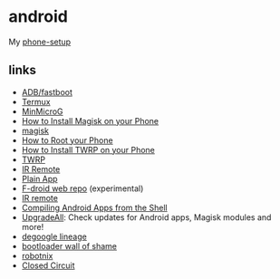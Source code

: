 # android

My [phone-setup](https://polarhive.net/blog/digital-minimalism-on-my-phone-foss)

## links

- [ADB/fastboot](https://developer.android.com/tools/releases/platform-tools)
- [Termux](https://termux.dev/en/)
- [MinMicroG](https://github.com/FriendlyNeighborhoodShane/MinMicroG_releases/releases)
- [How to Install Magisk on your Phone](https://www.xda-developers.com/how-to-install-magisk/)
- [magisk](https://github.com/topjohnwu/Magisk)
- [How to Root your Phone](https://www.xda-developers.com/root/)
- [How to Install TWRP on your Phone](https://www.xda-developers.com/how-to-install-twrp/)
- [TWRP](https://twrp.me/)
- [IR Remote](https://www.f-droid.org/packages/us.spotco.ir_remote/)
- [Plain App](https://www.f-droid.org/packages/com.ismartcoding.plain/)
- [F-droid web repo](https://fdroid-webdash.h4x.at/app/#/packages) (experimental)
- [IR remote](https://www.f-droid.org/packages/us.spotco.ir_remote/)
- [Compiling Android Apps from the Shell](https://piped.video/watch?v=8nFgCRnYMj8)
- [UpgradeAll](https://f-droid.org/packages/net.xzos.upgradeall/): Check updates for Android apps, Magisk modules and more!
- [degoogle lineage](https://old.reddit.com/r/LineageOS/comments/cl5c90/degoogling_lineageos_instructions_august_2019/)
- [bootloader wall of shame](https://github.com/melontini/bootloader-unlock-wall-of-shame)
- [robotnix](https://github.com/nix-community/robotnix)
- [Closed Circuit](https://apt.izzysoft.de/fdroid/index/apk/xyz.regulad.closecircuit)
